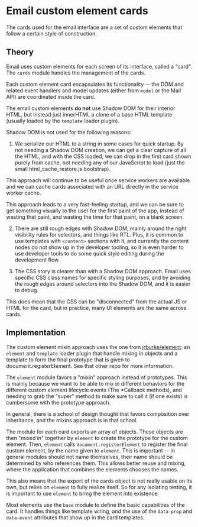 # Email custom element cards

The cards used for the email interface are a set of custom elements that follow
a certain style of construction.

## Theory

Email uses custom elements for each screen of its interface, called a "card".
The `cards` module handles the management of the cards.

Each custom element card encapsulates its functionality -- the DOM and related
event handlers and model updates (either from `model` or the Mail API) are
coordinated inside the card.

The email custom elements **do not** use Shadow DOM for their interior HTML, but
instead just innerHTML a clone of a base HTML template (usually loaded by the
`template` loader plugin).

Shadow DOM is not used for the following reasons:

1) We serialize our HTML to a string in some cases for quick startup. By not
needing a Shadow DOM creation, we can get a clear capture of all the HTML, and
with the CSS loaded, we can drop in the first card shown purely from cache, not
needing any of our JavaScript to load (just the small html_cache_restore.js
bootstrap).

This approach will continue to be useful once service workers are available and
we can cache cards associated with an URL directly in the service worker cache.

This approach leads to a very fast-feeling startup, and we can be sure to get
something visually to the user for the first paint of the app, instead of
wasting that paint, and wasting the time for that paint, on a blank screen.

2) There are still rough edges with Shadow DOM, mainly around the right
visibility rules for selectors, and things like RTL. Plus, it is common to use
templates with `<content>` sections with it, and currently the content nodes do
not show up in the developer tooling, so it is even harder to use developer
tools to do some quick style editing during the development flow.

3) The CSS story is clearer than with a Shadow DOM approach. Email uses specific
CSS class names for specific styling purposes, and by avoiding the rough edges
around selectors into the Shadow DOM, and it is easier to debug.

This does mean that the CSS can be "disconnected" from the actual JS or HTML for
the card, but in practice, many UI elements are the same across cards.

## Implementation

The custom element mixin approach uses the one from
[jrburke/element](https://github.com/jrburke/element): an `element` and
`template` loader plugin that handle mixing in objects and a template to form
the final prototype that is given to document.registerElement. See that other
repo for more information.

The `element` module favors a "mixin" approach instead of prototypes. This is
mainly because we want to be able to mix in different behaviors for the
different custom element lifecycle events (The *Callback methods), and needing
to grab the "super" method to make sure to call it (if one exists) is cumbersome
with the prototype approach.

In general, there is a school of design thought that favors composition over
inheritance, and the mixins approach is in that school.

The module for each card exports an array of objects. These objects are then
"mixed in" together by `element` to create the prototype for the custom element.
Then, `element` calls `document.registerElement` to register the final custom
element, by the name given to `element`. This is important -- in general modules
should not name themselves, their name should be determined by who references
them. This allows better reuse and mixing, where the application that combines
the elements chooses the names.

This also means that the export of the cards object is not really usable on its
own, but relies on `element` to fully realize itself. So for any isolating
testing, it is important to use `element` to bring the element into existence.

Most elements use the `base` module to define the basic capabilities of the
card. It handles things like template wiring, and the use of the `data-prop` and
`data-event` attributes that show up in the card templates.
